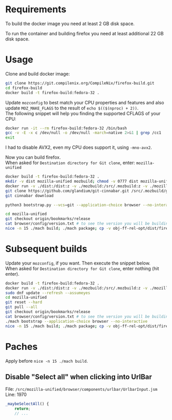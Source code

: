 # Requirements
To build the docker image you need at least 2 GB disk space.

To run the container and building firefox you need at least additional 22 GB disk space.

# Usage

Clone and build docker image:

```sh
git clone https://git.compilenix.org/CompileNix/firefox-build.git
cd firefox-build
docker build -t firefox-build:fedora-32 .
```

Update `mozconfig` to best match your CPU properties and features and also update `MOZ_MAKE_FLAGS` to the result of `echo $(($(nproc) + 2))`. \
The following snippet will help you finding the supported CFLAGS of your CPU:

```sh
docker run -it --rm firefox-build:fedora-32 /bin/bash
gcc -v -E -x c /dev/null -o /dev/null -march=native 2>&1 | grep /cc1
exit
```

I had to disable AVX2, even my CPU does support it, using `-mno-avx2`.

Now you can build firefox. \
When asked for `Destination directory for Git clone`, enter: `mozilla-unified`

```sh
docker build -t firefox-build:fedora-32 .
mkdir -v dist mozilla-unified mozbuild; chmod -v 0777 dist mozilla-unified mozbuild
docker run -v ./dist:/dist:z -v ./mozbuild:/src/.mozbuild:z -v ./mozilla-unified:/src/mozilla-unified:z -it --rm firefox-build:fedora-32 /bin/bash
git clone https://github.com/glandium/git-cinnabar.git /src/.mozbuild/git-cinnabar
git cinnabar download

python3 bootstrap.py --vcs=git --application-choice browser --no-interactive

cd mozilla-unified
git checkout origin/bookmarks/release
cat browser/config/version.txt # to see the version you will be building
nice -n 15 ./mach build; ./mach package; cp -v obj-ff-rel-opt/dist/firefox-*.tar.bz2 /dist/
```

# Subsequent builds

Update your `mozconfig`, if you want. Then execute the snippet below. \
When asked for `Destination directory for Git clone`, enter nothing (hit enter).

```sh
docker build -t firefox-build:fedora-32 .
docker run -v ./dist:/dist:z -v ./mozbuild:/src/.mozbuild:z -v ./mozilla-unified:/src/mozilla-unified:z -it --rm firefox-build:fedora-32 /bin/bash
sudo dnf update --refresh --assumeyes
cd mozilla-unified
git reset --hard
git pull --all
git checkout origin/bookmarks/release
cat browser/config/version.txt # to see the version you will be building
./mach bootstrap --application-choice browser --no-interactive
nice -n 15 ./mach build; ./mach package; cp -v obj-ff-rel-opt/dist/firefox-*.tar.bz2 /dist/
```

# Paches

Apply before `nice -n 15 ./mach build`.

## Disable "Select all" when clicking into UrlBar

File: `/src/mozilla-unified/browser/components/urlbar/UrlbarInput.jsm` \
Line: 1970

```js
_maybeSelectAll() {
    return;
    // ...
```
